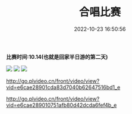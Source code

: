 ﻿---
title: 合唱比赛
date: 2022-10-23 16:50:56
tags: 合唱比赛
---

**比赛时间:10.14(也就是回家半日游的第二天)**

<!-- more -->

![](https://pic.imgdb.cn/item/6380118f16f2c2beb1ffc563.jpg)
![](https://pic.imgdb.cn/item/638011ab16f2c2beb1ffdb9d.jpg)
![](https://pic.imgdb.cn/item/638011d216f2c2beb1fff89b.jpg)

http://go.plvideo.cn/front/video/view?vid=e6cae28901cda83d7040b62647516bd1_e

http://go.plvideo.cn/front/video/view?vid=e6cae289010751afb80d42dcda6fef4b_e

